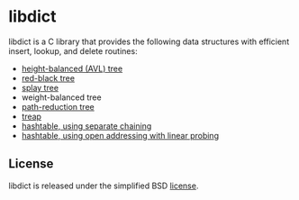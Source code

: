 # libdict

libdict is a C library that provides the following data structures with efficient insert, lookup, and delete routines:
* [height-balanced (AVL) tree](http://en.wikipedia.org/wiki/AVL_tree)
* [red-black tree](http://en.wikipedia.org/wiki/Red-black_tree)
* [splay tree](http://en.wikipedia.org/wiki/Splay_tree)
* weight-balanced tree
* [path-reduction tree](https://cs.uwaterloo.ca/research/tr/1982/CS-82-07.pdf)
* [treap](http://en.wikipedia.org/wiki/Treap)
* [hashtable, using separate chaining](http://en.wikipedia.org/wiki/Hashtable#Separate_chaining)
* [hashtable, using open addressing with linear probing](http://en.wikipedia.org/wiki/Hashtable#Open_addressing)

## License

libdict is released under the simplified BSD [license](https://github.com/fmela/libdict/blob/master/LICENSE).
